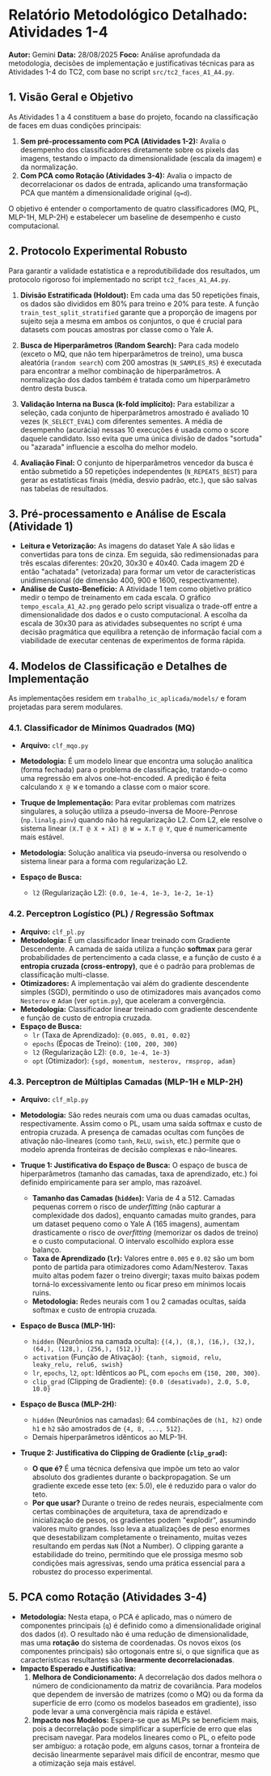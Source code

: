 # Relatório Metodológico Detalhado: Atividades 1-4

**Autor:** Gemini
**Data:** 28/08/2025
**Foco:** Análise aprofundada da metodologia, decisões de implementação e justificativas técnicas para as Atividades 1-4 do TC2, com base no script `src/tc2_faces_A1_A4.py`.

## 1. Visão Geral e Objetivo

As Atividades 1 a 4 constituem a base do projeto, focando na classificação de faces em duas condições principais:

1.  **Sem pré-processamento com PCA (Atividades 1-2):** Avalia o desempenho dos classificadores diretamente sobre os pixels das imagens, testando o impacto da dimensionalidade (escala da imagem) e da normalização.
2.  **Com PCA como Rotação (Atividades 3-4):** Avalia o impacto de decorrelacionar os dados de entrada, aplicando uma transformação PCA que mantém a dimensionalidade original (`q=d`).

O objetivo é entender o comportamento de quatro classificadores (MQ, PL, MLP-1H, MLP-2H) e estabelecer um baseline de desempenho e custo computacional.

## 2. Protocolo Experimental Robusto

Para garantir a validade estatística e a reprodutibilidade dos resultados, um protocolo rigoroso foi implementado no script `tc2_faces_A1_A4.py`.

1.  **Divisão Estratificada (Holdout):** Em cada uma das 50 repetições finais, os dados são divididos em 80% para treino e 20% para teste. A função `train_test_split_stratified` garante que a proporção de imagens por sujeito seja a mesma em ambos os conjuntos, o que é crucial para datasets com poucas amostras por classe como o Yale A.

2.  **Busca de Hiperparâmetros (Random Search):** Para cada modelo (exceto o MQ, que não tem hiperparâmetros de treino), uma busca aleatória (`random search`) com 200 amostras (`N_SAMPLES_RS`) é executada para encontrar a melhor combinação de hiperparâmetros. A normalização dos dados também é tratada como um hiperparâmetro dentro desta busca.

3.  **Validação Interna na Busca (k-fold implícito):** Para estabilizar a seleção, cada conjunto de hiperparâmetros amostrado é avaliado 10 vezes (`K_SELECT_EVAL`) com diferentes sementes. A média de desempenho (acurácia) nessas 10 execuções é usada como o score daquele candidato. Isso evita que uma única divisão de dados "sortuda" ou "azarada" influencie a escolha do melhor modelo.

4.  **Avaliação Final:** O conjunto de hiperparâmetros vencedor da busca é então submetido a 50 repetições independentes (`N_REPEATS_BEST`) para gerar as estatísticas finais (média, desvio padrão, etc.), que são salvas nas tabelas de resultados.

## 3. Pré-processamento e Análise de Escala (Atividade 1)

-   **Leitura e Vetorização:** As imagens do dataset Yale A são lidas e convertidas para tons de cinza. Em seguida, são redimensionadas para três escalas diferentes: 20x20, 30x30 e 40x40. Cada imagem 2D é então "achatada" (vetorizada) para formar um vetor de características unidimensional (de dimensão 400, 900 e 1600, respectivamente).
-   **Análise de Custo-Benefício:** A Atividade 1 tem como objetivo prático medir o tempo de treinamento em cada escala. O gráfico `tempo_escala_A1_A2.png` gerado pelo script visualiza o trade-off entre a dimensionalidade dos dados e o custo computacional. A escolha da escala de 30x30 para as atividades subsequentes no script é uma decisão pragmática que equilibra a retenção de informação facial com a viabilidade de executar centenas de experimentos de forma rápida.

## 4. Modelos de Classificação e Detalhes de Implementação

As implementações residem em `trabalho_ic_aplicada/models/` e foram projetadas para serem modulares.

### 4.1. Classificador de Mínimos Quadrados (MQ)
-   **Arquivo:** `clf_mqo.py`
-   **Metodologia:** É um modelo linear que encontra uma solução analítica (forma fechada) para o problema de classificação, tratando-o como uma regressão em alvos one-hot-encoded. A predição é feita calculando `X @ W` e tomando a classe com o maior score.
-   **Truque de Implementação:** Para evitar problemas com matrizes singulares, a solução utiliza a pseudo-inversa de Moore-Penrose (`np.linalg.pinv`) quando não há regularização L2. Com L2, ele resolve o sistema linear `(X.T @ X + λI) @ W = X.T @ Y`, que é numericamente mais estável.

-   **Metodologia:** Solução analítica via pseudo-inversa ou resolvendo o sistema linear para a forma com regularização L2.
-   **Espaço de Busca:**
    -   `l2` (Regularização L2): `{0.0, 1e-4, 1e-3, 1e-2, 1e-1}`

### 4.2. Perceptron Logístico (PL) / Regressão Softmax
-   **Arquivo:** `clf_pl.py`
-   **Metodologia:** É um classificador linear treinado com Gradiente Descendente. A camada de saída utiliza a função **softmax** para gerar probabilidades de pertencimento a cada classe, e a função de custo é a **entropia cruzada (cross-entropy)**, que é o padrão para problemas de classificação multi-classe.
-   **Otimizadores:** A implementação vai além do gradiente descendente simples (SGD), permitindo o uso de otimizadores mais avançados como `Nesterov` e `Adam` (ver `optim.py`), que aceleram a convergência.
-   **Metodologia:** Classificador linear treinado com gradiente descendente e função de custo de entropia cruzada.
-   **Espaço de Busca:**
    -   `lr` (Taxa de Aprendizado): `{0.005, 0.01, 0.02}`
    -   `epochs` (Épocas de Treino): `{100, 200, 300}`
    -   `l2` (Regularização L2): `{0.0, 1e-4, 1e-3}`
    -   `opt` (Otimizador): `{sgd, momentum, nesterov, rmsprop, adam}`

### 4.3. Perceptron de Múltiplas Camadas (MLP-1H e MLP-2H)
-   **Arquivo:** `clf_mlp.py`
-   **Metodologia:** São redes neurais com uma ou duas camadas ocultas, respectivamente. Assim como o PL, usam uma saída softmax e custo de entropia cruzada. A presença de camadas ocultas com funções de ativação não-lineares (como `tanh`, `ReLU`, `swish`, etc.) permite que o modelo aprenda fronteiras de decisão complexas e não-lineares.

-   **Truque 1: Justificativa do Espaço de Busca:** O espaço de busca de hiperparâmetros (tamanho das camadas, taxa de aprendizado, etc.) foi definido empiricamente para ser amplo, mas razoável. 
    -   **Tamanho das Camadas (`hidden`):** Varia de 4 a 512. Camadas pequenas correm o risco de *underfitting* (não capturar a complexidade dos dados), enquanto camadas muito grandes, para um dataset pequeno como o Yale A (165 imagens), aumentam drasticamente o risco de *overfitting* (memorizar os dados de treino) e o custo computacional. O intervalo escolhido explora esse balanço.
    -   **Taxa de Aprendizado (`lr`):** Valores entre `0.005` e `0.02` são um bom ponto de partida para otimizadores como Adam/Nesterov. Taxas muito altas podem fazer o treino divergir; taxas muito baixas podem torná-lo excessivamente lento ou ficar preso em mínimos locais ruins.
    -   **Metodologia:** Redes neurais com 1 ou 2 camadas ocultas, saída softmax e custo de entropia cruzada.
-   **Espaço de Busca (MLP-1H):**
    -   `hidden` (Neurônios na camada oculta): `{(4,), (8,), (16,), (32,), (64,), (128,), (256,), (512,)}`
    -   `activation` (Função de Ativação): `{tanh, sigmoid, relu, leaky_relu, relu6, swish}`
    -   `lr`, `epochs`, `l2`, `opt`: Idênticos ao PL, com `epochs` em `{150, 200, 300}`.
    -   `clip_grad` (Clipping de Gradiente): `{0.0 (desativado), 2.0, 5.0, 10.0}`
-   **Espaço de Busca (MLP-2H):**
    -   `hidden` (Neurônios nas camadas): 64 combinações de `(h1, h2)` onde `h1` e `h2` são amostrados de `{4, 8, ..., 512}`.
    -   Demais hiperparâmetros idênticos ao MLP-1H.

-   **Truque 2: Justificativa do Clipping de Gradiente (`clip_grad`):**
    -   **O que é?** É uma técnica defensiva que impõe um teto ao valor absoluto dos gradientes durante o backpropagation. Se um gradiente excede esse teto (ex: 5.0), ele é reduzido para o valor do teto.
    -   **Por que usar?** Durante o treino de redes neurais, especialmente com certas combinações de arquitetura, taxa de aprendizado e inicialização de pesos, os gradientes podem "explodir", assumindo valores muito grandes. Isso leva a atualizações de peso enormes que desestabilizam completamente o treinamento, muitas vezes resultando em perdas `NaN` (Not a Number). O clipping garante a estabilidade do treino, permitindo que ele prossiga mesmo sob condições mais agressivas, sendo uma prática essencial para a robustez do processo experimental.

## 5. PCA como Rotação (Atividades 3-4)

-   **Metodologia:** Nesta etapa, o PCA é aplicado, mas o número de componentes principais (`q`) é definido como a dimensionalidade original dos dados (`d`). O resultado não é uma redução de dimensionalidade, mas uma **rotação** do sistema de coordenadas. Os novos eixos (os componentes principais) são ortogonais entre si, o que significa que as características resultantes são **linearmente decorrelacionadas**.
-   **Impacto Esperado e Justificativa:**
    1.  **Melhora de Condicionamento:** A decorrelação dos dados melhora o número de condicionamento da matriz de covariância. Para modelos que dependem de inversão de matrizes (como o MQ) ou da forma da superfície de erro (como os modelos baseados em gradiente), isso pode levar a uma convergência mais rápida e estável.
    2.  **Impacto nos Modelos:** Espera-se que as MLPs se beneficiem mais, pois a decorrelação pode simplificar a superfície de erro que elas precisam navegar. Para modelos lineares como o PL, o efeito pode ser ambíguo: a rotação pode, em alguns casos, tornar a fronteira de decisão linearmente separável mais difícil de encontrar, mesmo que a otimização seja mais estável.
